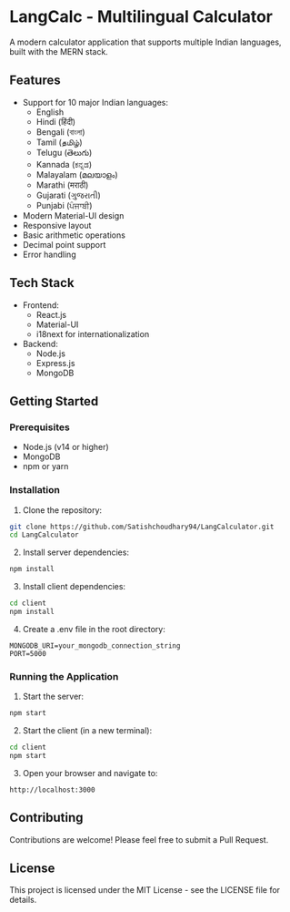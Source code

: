 # LangCalc - Multilingual Calculator

A modern calculator application that supports multiple Indian languages, built with the MERN stack.

## Features

- Support for 10 major Indian languages:
  - English
  - Hindi (हिंदी)
  - Bengali (বাংলা)
  - Tamil (தமிழ்)
  - Telugu (తెలుగు)
  - Kannada (ಕನ್ನಡ)
  - Malayalam (മലയാളം)
  - Marathi (मराठी)
  - Gujarati (ગુજરાતી)
  - Punjabi (ਪੰਜਾਬੀ)
- Modern Material-UI design
- Responsive layout
- Basic arithmetic operations
- Decimal point support
- Error handling

## Tech Stack

- Frontend:
  - React.js
  - Material-UI
  - i18next for internationalization
- Backend:
  - Node.js
  - Express.js
  - MongoDB

## Getting Started

### Prerequisites

- Node.js (v14 or higher)
- MongoDB
- npm or yarn

### Installation

1. Clone the repository:
```bash
git clone https://github.com/Satishchoudhary94/LangCalculator.git
cd LangCalculator
```

2. Install server dependencies:
```bash
npm install
```

3. Install client dependencies:
```bash
cd client
npm install
```

4. Create a .env file in the root directory:
```
MONGODB_URI=your_mongodb_connection_string
PORT=5000
```

### Running the Application

1. Start the server:
```bash
npm start
```

2. Start the client (in a new terminal):
```bash
cd client
npm start
```

3. Open your browser and navigate to:
```
http://localhost:3000
```

## Contributing

Contributions are welcome! Please feel free to submit a Pull Request.

## License

This project is licensed under the MIT License - see the LICENSE file for details. 